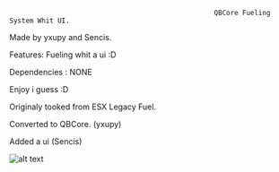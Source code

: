                                                        QBCore Fueling System Whit UI.


Made by yxupy and Sencis.

Features: Fueling whit a ui :D

Dependencies : NONE


Enjoy i guess :D

Originaly tooked from ESX Legacy Fuel.

Converted to QBCore. (yxupy)

Added a ui (Sencis)


![alt text](https://cdn.discordapp.com/attachments/928275630141866044/937609337042501682/unknown.png)